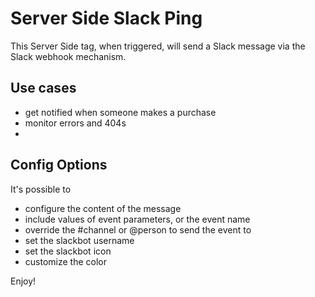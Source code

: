 # Server Side Slack Ping

This Server Side tag, when triggered, will send a Slack message via the Slack webhook mechanism.

## Use cases
- get notified when someone makes a purchase
- monitor errors and 404s
- <anything you can think of>

## Config Options
  
It's possible to
- configure the content of the message
- include values of event parameters, or the event name
- override the #channel or @person to send the event to
- set the slackbot username
- set the slackbot icon
- customize the color

Enjoy!
